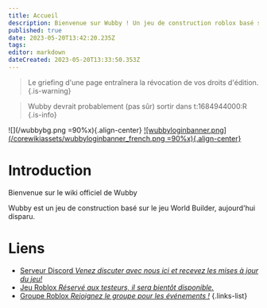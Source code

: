 ```yaml
---
title: Accueil
description: Bienvenue sur Wubby ! Un jeu de construction roblox basé sur World Builder (dont le contenu a été supprimé).
published: true
date: 2023-05-20T13:42:20.235Z
tags: 
editor: markdown
dateCreated: 2023-05-20T13:33:50.353Z
---
```


> Le griefing d'une page entraînera la révocation de vos droits d'édition.
{.is-warning}

> Wubby devrait probablement (pas sûr) sortir dans t:1684944000:R
{.is-info}

![](/wubbybg.png =90%x){.align-center}
[ ![wubbyloginbanner.png](/corewikiassets/wubbyloginbanner_french.png =90%x){.align-center}](https://shlink.choke.dev/WubbyWikiLogin)

# Introduction

Bienvenue sur le wiki officiel de Wubby

Wubby est un jeu de construction basé sur le jeu World Builder, aujourd'hui disparu.

# Liens
- [Serveur Discord *Venez discuter avec nous ici et recevez les mises à jour du jeu!*](https://discord.gg/YHtthk2dYX)
- [Jeu Roblox *Réservé aux testeurs, il sera bientôt disponible.*](https://www.roblox.com/games/12519560096/Wubby)
- [Groupe Roblox *Rejoignez le groupe pour les événements !*](https://www.roblox.com/groups/16993480)
{.links-list}